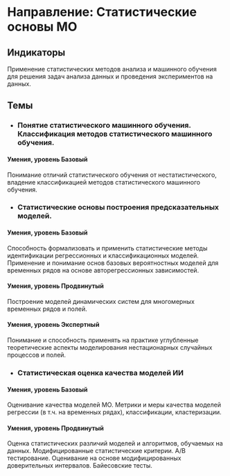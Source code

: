 # Направление: Статистические основы МО
## Индикаторы
Применение статистических методов анализа и машинного обучения для решения задач анализа данных и проведения экспериментов на данных.
## Темы
* ### Понятие статистического машинного обучения. Классификация методов статистического машинного обучения.
#### Умения, уровень Базовый
Понимание отличий статистического обучения от нестатистического, владение классификацией методов статистического машинного обучения.
* ### Статистические основы построения предсказательных моделей.
#### Умения, уровень Базовый
Способность формализовать и применить статистические методы идентификации регрессионных и классификационных моделей. Применение и понимание основ базовых вероятностных моделей для временных рядов на основе авторегрессионных зависимостей. 
#### Умения, уровень Продвинутый
Построение моделей динамических систем для многомерных временных рядов и полей.
#### Умения, уровень Экспертный
Понимание и способность применять на практике углубленные теоретические аспекты моделирования нестационарных случайных процессов и полей.
* ### Статистическая оценка качества моделей ИИ
#### Умения, уровень Базовый
Оценивание качества моделей МО. Метрики и меры качества моделей регрессии (в т.ч. на временных рядах), классификации, кластеризации.
#### Умения, уровень Продвинутый
Оценка статистических различий моделей и алгоритмов, обучаемых на данных. Модифицированные статистические критерии. A/B тестирование. Оценивание на основе модифицированных доверительных интервалов. Байесовские тесты.
